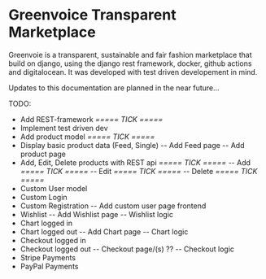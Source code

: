 # Greenvoice Transparent Marketplace
Greenvoie is a transparent, sustainable and fair fashion marketplace that build on django, using the django rest framework, docker, github actions and digitalocean. It was developed with test driven developement in mind.

Updates to this documentation are planned in the near future...

TODO:
- Add REST-framework *===== TICK =====*
- Implement test driven dev
- Add product model *===== TICK =====*
- Display basic product data (Feed, Single)
-- Add Feed page
-- Add product page
- Add, Edit, Delete products with REST api *===== TICK =====*
-- Add *===== TICK =====*
-- Edit *===== TICK =====*
-- Delete *===== TICK =====*
- Custom User model
- Custom Login
- Custom Registration
-- Add custom user page frontend
- Wishlist
-- Add Wishlist page
-- Wishlist logic
- Chart logged in
- Chart logged out
-- Add Chart page
-- Chart logic
- Checkout logged in
- Checkout logged out
-- Checkout page/(s) ??
-- Checkout logic
- Stripe Payments
- PayPal Payments
